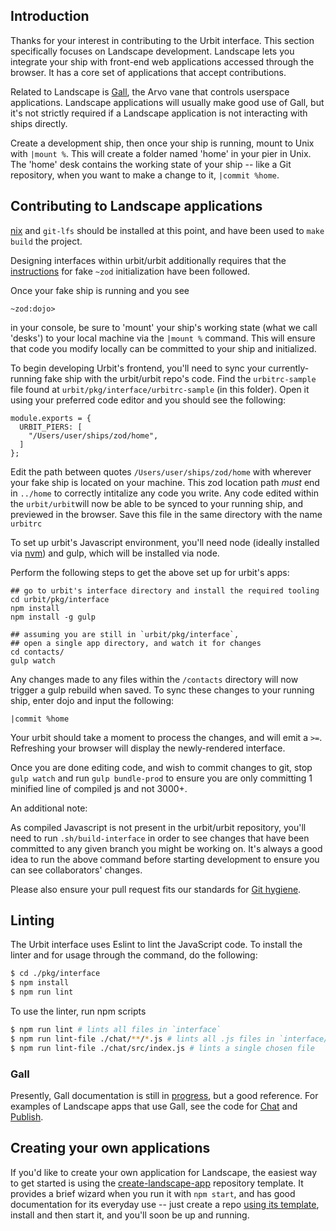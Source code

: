 ## Introduction

Thanks for your interest in contributing to the Urbit interface. This section
specifically focuses on Landscape development. Landscape lets you integrate your
ship with front-end web applications accessed through the browser. It has a core
set of applications that accept contributions.

Related to Landscape is [Gall][gall], the Arvo vane that controls userspace
applications. Landscape applications will usually make good use of Gall, but
it's not strictly required if a Landscape application is not interacting with
ships directly.

Create a development ship, then once your ship is running, mount to Unix with
`|mount %`. This will create a folder named 'home' in your pier in Unix. The
'home' desk contains the working state of your ship -- like a Git repository,
when you want to make a change to it, `|commit %home`.

## Contributing to Landscape applications

[nix](https://github.com/NixOS/nix) and `git-lfs` should be installed at
this point, and have been used to `make build` the project.

Designing interfaces within urbit/urbit additionally requires that the [instructions](https://urbit.org/using/develop/#creating-a-development-ship) for fake `~zod` initialization have been followed. 

Once your fake ship is running and you see
```
~zod:dojo>
```
in your console, be sure to 'mount' your ship's working state (what we call 'desks') to your local machine via the 
`|mount %` command. This will ensure that code you modify locally can be 
committed to your ship and initialized.

To begin developing Urbit's frontend, you'll need to sync your 
currently-running fake ship with the urbit/urbit repo's code. Find the 
`urbitrc-sample` file found at `urbit/pkg/interface/urbitrc-sample` (in this folder). Open it 
using your preferred code editor and you should see the following:

```
module.exports = {
  URBIT_PIERS: [
    "/Users/user/ships/zod/home",
  ]
};
```

Edit the path between quotes `/Users/user/ships/zod/home` with wherever your 
fake ship is located on your machine. This zod location path *must* end in `../home` to correctly intitalize 
any code you write. Any code edited within the `urbit/urbit`will now be able to be synced to your running 
ship, and previewed in the browser. Save this file in the same directory with the name `urbitrc`

To set up urbit's Javascript environment, you'll need node (ideally installed
via [nvm](https://github.com/nvm-sh/nvm)) and gulp, which will be installed 
via node.

Perform the following steps to get the above set up for urbit's apps:

```
## go to urbit's interface directory and install the required tooling
cd urbit/pkg/interface
npm install
npm install -g gulp

## assuming you are still in `urbit/pkg/interface`,
## open a single app directory, and watch it for changes
cd contacts/
gulp watch
```

Any changes made to any files within the `/contacts` directory will now 
trigger a gulp rebuild when saved. To sync these changes to your running 
ship, enter dojo and input the following:

```
|commit %home
```

Your urbit should take a moment to process the changes, and will emit a
`>=`. Refreshing your browser will display the newly-rendered interface.

Once you are done editing code, and wish to commit changes to git, stop
`gulp watch` and run `gulp bundle-prod` to ensure you are only 
committing 1 minified line of compiled js and not 3000+.

An additional note:

As compiled Javascript is not present in the urbit/urbit repository,
you'll need to run `.sh/build-interface` in order to see changes that
have been committed to any given branch you might be working on. It's
always a good idea to run the above command before starting development
to ensure you can see collaborators' changes.

Please also ensure your pull request fits our standards for
[Git hygiene][contributing].

[contributing]: /CONTRIBUTING.md#git-practice
[arvo]: /pkg/arvo
[interface]:/pkg/interface

## Linting

The Urbit interface uses Eslint to lint the JavaScript code. To install the
linter and for usage through the command, do the following:
```bash
$ cd ./pkg/interface
$ npm install
$ npm run lint
```

To use the linter, run npm scripts
```bash
$ npm run lint # lints all files in `interface`
$ npm run lint-file ./chat/**/*.js # lints all .js files in `interface/chat`
$ npm run lint-file ./chat/src/index.js # lints a single chosen file
```

### Gall

Presently, Gall documentation is still in [progress][gall], but a good
reference. For examples of Landscape apps that use Gall, see the code for
[Chat][chat] and [Publish][publish].

## Creating your own applications

If you'd like to create your own application for Landscape, the easiest way to
get started is using the [create-landscape-app][cla] repository template. It
provides a brief wizard when you run it with `npm start`, and has good
documentation for its everyday use -- just create a repo [using its
template][template], install and then start it, and you'll soon be up and
running.

[cla]: https://github.com/urbit/create-landscape-app
[template]: https://github.com/urbit/create-landscape-app/generate
[gall]: https://urbit.org/docs/learn/arvo/gall/
[chat]: /pkg/arvo/app/chat.hoon
[publish]: /pkg/arvo/app/publish.hoon
